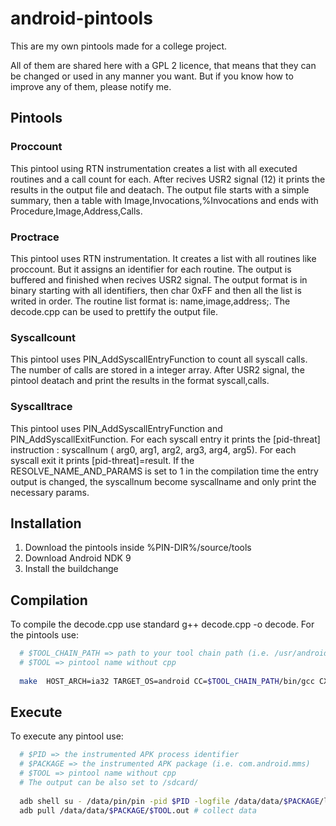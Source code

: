 android-pintools
================

This are my own pintools made for a college project.

All of them are shared here with a GPL 2 licence, that means that they can be changed or used in any manner you want. But if you know how to improve any of them, please notify me.


## Pintools

### Proccount

This pintool using RTN instrumentation creates a list with all executed routines and a call count for each. After recives USR2 signal (12) it prints the results in the output file and deatach. The output file starts with a simple summary, then a table with Image,Invocations,%Invocations and ends with Procedure,Image,Address,Calls.

### Proctrace

This pintool uses RTN instrumentation. It creates a list with all routines like proccount. But it assigns an identifier for each routine. The output is buffered and finished when recives USR2 signal. The output format is in binary starting with all identifiers, then char 0xFF and then all the list is writed in order. The routine list format is: name,image,address;. The decode.cpp can be used to prettify the output file.

### Syscallcount

This pintool uses PIN_AddSyscallEntryFunction to count all syscall calls. The number of calls are stored in a integer array. After USR2 signal, the pintool deatach and print the results in the format syscall,calls. 

### Syscalltrace

This pintool uses PIN_AddSyscallEntryFunction and PIN_AddSyscallExitFunction. For each syscall entry it prints the [pid-threat] instruction : syscallnum ( arg0, arg1, arg2, arg3, arg4, arg5). For each syscall exit it prints [pid-threat]=result. If the RESOLVE_NAME_AND_PARAMS is set to 1 in the compilation time the entry output is changed, the syscallnum become syscallname and only print the necessary params.

## Installation

1. Download the pintools inside %PIN-DIR%/source/tools
2. Download Android NDK 9
3. Install the buildchange

## Compilation

To compile the decode.cpp use standard g++ decode.cpp -o decode.
For the pintools use: 
``` bash
  # $TOOL_CHAIN_PATH => path to your tool chain path (i.e. /usr/android)
  # $TOOL => pintool name without cpp
  
  make  HOST_ARCH=ia32 TARGET_OS=android CC=$TOOL_CHAIN_PATH/bin/gcc CXX=/$TOOL_CHAIN_PATH/bin/g++ obj-ia32/$TOOL.so
```

## Execute

To execute any pintool use:
``` bash
  # $PID => the instrumented APK process identifier
  # $PACKAGE => the instrumented APK package (i.e. com.android.mms)
  # $TOOL => pintool name without cpp
  # The output can be also set to /sdcard/
  
  adb shell su - /data/pin/pin -pid $PID -logfile /data/data/$PACKAGE/log.out -t /data/pin/obj-ia32/$TOOL.so -o /data/data/$PACKAGE/$TOOL.out -logfile /data/data/$PACKAGE/$TOOL.log
  adb pull /data/data/$PACKAGE/$TOOL.out # collect data
```
